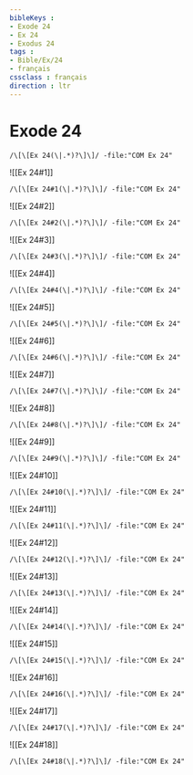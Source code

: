 ```yaml
---
bibleKeys : 
- Exode 24
- Ex 24
- Exodus 24
tags : 
- Bible/Ex/24
- français
cssclass : français
direction : ltr
---
```


# Exode 24

```query
/\[\[Ex 24(\|.*)?\]\]/ -file:"COM Ex 24"
```



![[Ex 24#1]]

```query
/\[\[Ex 24#1(\|.*)?\]\]/ -file:"COM Ex 24"
```

![[Ex 24#2]]

```query
/\[\[Ex 24#2(\|.*)?\]\]/ -file:"COM Ex 24"
```

![[Ex 24#3]]

```query
/\[\[Ex 24#3(\|.*)?\]\]/ -file:"COM Ex 24"
```

![[Ex 24#4]]

```query
/\[\[Ex 24#4(\|.*)?\]\]/ -file:"COM Ex 24"
```

![[Ex 24#5]]

```query
/\[\[Ex 24#5(\|.*)?\]\]/ -file:"COM Ex 24"
```

![[Ex 24#6]]

```query
/\[\[Ex 24#6(\|.*)?\]\]/ -file:"COM Ex 24"
```

![[Ex 24#7]]

```query
/\[\[Ex 24#7(\|.*)?\]\]/ -file:"COM Ex 24"
```

![[Ex 24#8]]

```query
/\[\[Ex 24#8(\|.*)?\]\]/ -file:"COM Ex 24"
```

![[Ex 24#9]]

```query
/\[\[Ex 24#9(\|.*)?\]\]/ -file:"COM Ex 24"
```

![[Ex 24#10]]

```query
/\[\[Ex 24#10(\|.*)?\]\]/ -file:"COM Ex 24"
```

![[Ex 24#11]]

```query
/\[\[Ex 24#11(\|.*)?\]\]/ -file:"COM Ex 24"
```

![[Ex 24#12]]

```query
/\[\[Ex 24#12(\|.*)?\]\]/ -file:"COM Ex 24"
```

![[Ex 24#13]]

```query
/\[\[Ex 24#13(\|.*)?\]\]/ -file:"COM Ex 24"
```

![[Ex 24#14]]

```query
/\[\[Ex 24#14(\|.*)?\]\]/ -file:"COM Ex 24"
```

![[Ex 24#15]]

```query
/\[\[Ex 24#15(\|.*)?\]\]/ -file:"COM Ex 24"
```

![[Ex 24#16]]

```query
/\[\[Ex 24#16(\|.*)?\]\]/ -file:"COM Ex 24"
```

![[Ex 24#17]]

```query
/\[\[Ex 24#17(\|.*)?\]\]/ -file:"COM Ex 24"
```

![[Ex 24#18]]

```query
/\[\[Ex 24#18(\|.*)?\]\]/ -file:"COM Ex 24"
```

